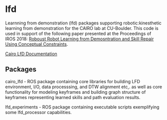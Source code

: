 # lfd
Learnning from demonstration (lfd) packages supporting robotic:kinesthetic learning from demonstration for the CAIRO lab at CU-Boulder. This code is used in support of the following paper presented at the Proceedings of IROS 2018: [Roboust Robot Learning from Demosntration and Skill Repair Using Conceptual Constraints]([paper](http://www.bradhayes.info/papers/iros18.pdf)). 

[Cairo LfD Documentation](https://cairo-robotics.github.io/lfd/_build/html/index.html)

## Packages

cairo_lfd - ROS package containing core libraries for building LFD environment, I/O, data processsing, and DTW alignment etc,. as well as core functionality for modeling keyframes and building graph structure of keyframes representing learned skills and path evaluation results.


lfd_experiments - ROS package containing executable scripts exemplifying some lfd_processor capabilities.


